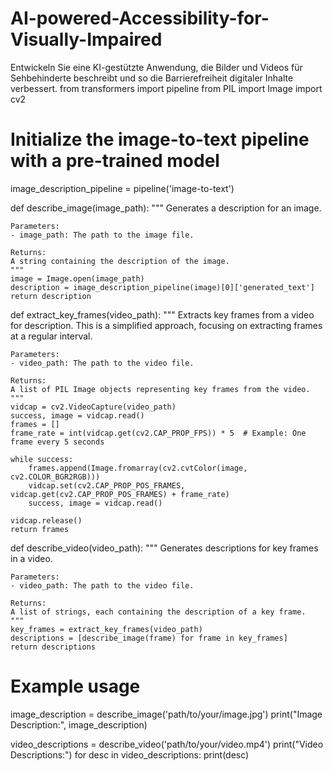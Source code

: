 # AI-powered-Accessibility-for-Visually-Impaired
Entwickeln Sie eine KI-gestützte Anwendung, die Bilder und Videos für Sehbehinderte beschreibt und so die Barrierefreiheit digitaler Inhalte verbessert.
from transformers import pipeline
from PIL import Image
import cv2

# Initialize the image-to-text pipeline with a pre-trained model
image_description_pipeline = pipeline('image-to-text')

def describe_image(image_path):
    """
    Generates a description for an image.
    
    Parameters:
    - image_path: The path to the image file.
    
    Returns:
    A string containing the description of the image.
    """
    image = Image.open(image_path)
    description = image_description_pipeline(image)[0]['generated_text']
    return description

def extract_key_frames(video_path):
    """
    Extracts key frames from a video for description. This is a simplified approach,
    focusing on extracting frames at a regular interval.
    
    Parameters:
    - video_path: The path to the video file.
    
    Returns:
    A list of PIL Image objects representing key frames from the video.
    """
    vidcap = cv2.VideoCapture(video_path)
    success, image = vidcap.read()
    frames = []
    frame_rate = int(vidcap.get(cv2.CAP_PROP_FPS)) * 5  # Example: One frame every 5 seconds
    
    while success:
        frames.append(Image.fromarray(cv2.cvtColor(image, cv2.COLOR_BGR2RGB)))
        vidcap.set(cv2.CAP_PROP_POS_FRAMES, vidcap.get(cv2.CAP_PROP_POS_FRAMES) + frame_rate)
        success, image = vidcap.read()
    
    vidcap.release()
    return frames

def describe_video(video_path):
    """
    Generates descriptions for key frames in a video.
    
    Parameters:
    - video_path: The path to the video file.
    
    Returns:
    A list of strings, each containing the description of a key frame.
    """
    key_frames = extract_key_frames(video_path)
    descriptions = [describe_image(frame) for frame in key_frames]
    return descriptions

# Example usage
image_description = describe_image('path/to/your/image.jpg')
print("Image Description:", image_description)

video_descriptions = describe_video('path/to/your/video.mp4')
print("Video Descriptions:")
for desc in video_descriptions:
    print(desc)
